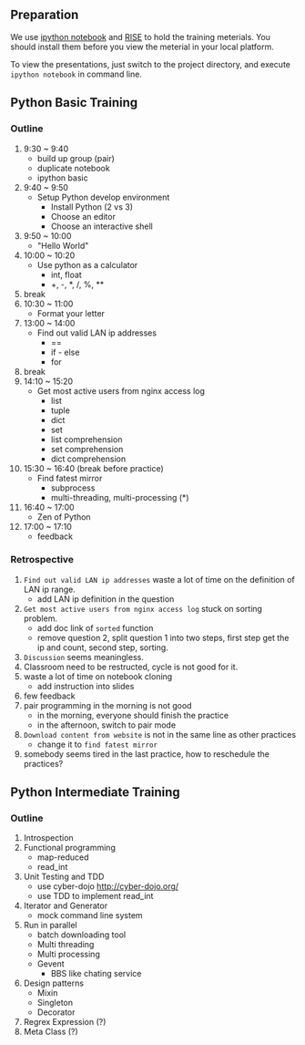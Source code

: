## Preparation

We use [ipython notebook](http://ipython.org/notebook.html) and [RISE](https://github.com/damianavila/RISE) to hold the training meterials. You should install them before you view the meterial in your local platform.

To view the presentations, just switch to the project directory, and execute `ipython notebook` in command line.

## Python Basic Training

### Outline

1. 9:30 ~ 9:40
    * build up group (pair)
    * duplicate notebook
    * ipython basic
1. 9:40 ~ 9:50
    * Setup Python develop environment
        * Install Python (2 vs 3)
        * Choose an editor
        * Choose an interactive shell
1. 9:50 ~ 10:00
    * "Hello World"
1. 10:00 ~ 10:20
    * Use python as a calculator
        * int, float
        * +, -, *, /, %, **
1. break
1. 10:30 ~ 11:00
    * Format your letter
1. 13:00 ~ 14:00
    * Find out valid LAN ip addresses
        * ==
        * if - else
        * for
1. break
1. 14:10 ~ 15:20
    * Get most active users from nginx access log
        * list
        * tuple
        * dict
        * set
        * list comprehension
        * set comprehension
        * dict comprehension
1. 15:30 ~ 16:40 (break before practice)
    * Find fatest mirror
        * subprocess
        * multi-threading, multi-processing (*)
1. 16:40 ~ 17:00
    * Zen of Python
1. 17:00 ~ 17:10
    * feedback

### Retrospective

1. `Find out valid LAN ip addresses` waste a lot of time on the definition of LAN ip range.
    * add LAN ip definition in the question
1. `Get most active users from nginx access log` stuck on sorting problem.
    * add doc link of `sorted` function
    * remove question 2, split question 1 into two steps, first step get the ip and count, second step, sorting.
1. `Discussion` seems meaningless.
1. Classroom need to be restructed, cycle is not good for it.
1. waste a lot of time on notebook cloning
    * add instruction into slides
1. few feedback
1. pair programming in the morning is not good
    * in the morning, everyone should finish the practice
    * in the afternoon, switch to pair mode
1. `Download content from website` is not in the same line as other practices
    * change it to `find fatest mirror`
1. somebody seems tired in the last practice, how to reschedule the practices?

## Python Intermediate Training

### Outline

1. Introspection
1. Functional programming
    * map-reduced
    * read_int
1. Unit Testing and TDD
    * use cyber-dojo http://cyber-dojo.org/
    * use TDD to implement read_int
1. Iterator and Generator
    * mock command line system
1. Run in parallel
    * batch downloading tool
    * Multi threading
    * Multi processing
    * Gevent
        * BBS like chating service
1. Design patterns
    * Mixin
    * Singleton
    * Decorator
1. Regrex Expression (?)
1. Meta Class (?)
